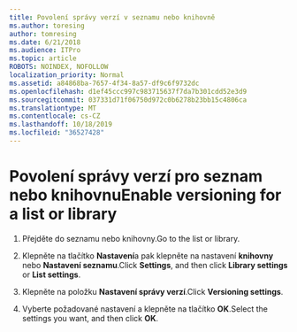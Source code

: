 ```yaml
---
title: Povolení správy verzí v seznamu nebo knihovně
ms.author: toresing
author: tomresing
ms.date: 6/21/2018
ms.audience: ITPro
ms.topic: article
ROBOTS: NOINDEX, NOFOLLOW
localization_priority: Normal
ms.assetid: a84868ba-7657-4f34-8a57-df9c6f9732dc
ms.openlocfilehash: d1ef45ccc997c983715637f7da7b301cdd52e3d9
ms.sourcegitcommit: 037331d71f06750d972c0b6278b23bb15c4806ca
ms.translationtype: MT
ms.contentlocale: cs-CZ
ms.lasthandoff: 10/18/2019
ms.locfileid: "36527428"
---
```

# <a name="enable-versioning-for-a-list-or-library"></a><span data-ttu-id="6e9c9-102">Povolení správy verzí pro seznam nebo knihovnu</span><span class="sxs-lookup"><span data-stu-id="6e9c9-102">Enable versioning for a list or library</span></span>

1. <span data-ttu-id="6e9c9-103">Přejděte do seznamu nebo knihovny.</span><span class="sxs-lookup"><span data-stu-id="6e9c9-103">Go to the list or library.</span></span>
    
2. <span data-ttu-id="6e9c9-104">Klepněte na tlačítko **Nastavení**a pak klepněte na nastavení **knihovny** nebo **Nastavení seznamu**.</span><span class="sxs-lookup"><span data-stu-id="6e9c9-104">Click **Settings**, and then click **Library settings** or **List settings**.</span></span>
    
3. <span data-ttu-id="6e9c9-105">Klepněte na položku **Nastavení správy verzí**.</span><span class="sxs-lookup"><span data-stu-id="6e9c9-105">Click **Versioning settings**.</span></span>
    
4. <span data-ttu-id="6e9c9-106">Vyberte požadované nastavení a klepněte na tlačítko **OK**.</span><span class="sxs-lookup"><span data-stu-id="6e9c9-106">Select the settings you want, and then click **OK**.</span></span>
    

